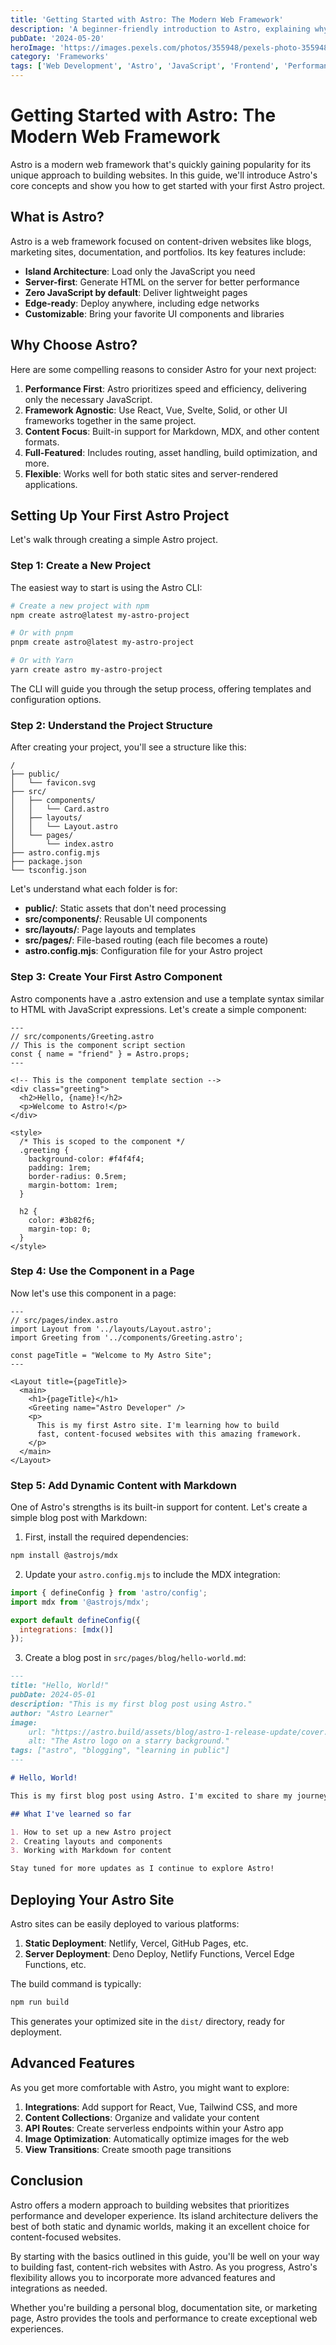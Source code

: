 ```yaml
---
title: 'Getting Started with Astro: The Modern Web Framework'
description: 'A beginner-friendly introduction to Astro, explaining why its gaining popularity and how to create your first Astro project.'
pubDate: '2024-05-20'
heroImage: 'https://images.pexels.com/photos/355948/pexels-photo-355948.jpeg?auto=compress&cs=tinysrgb&w=1260&h=750&dpr=2'
category: 'Frameworks'
tags: ['Web Development', 'Astro', 'JavaScript', 'Frontend', 'Performance']
---
```


# Getting Started with Astro: The Modern Web Framework

Astro is a modern web framework that's quickly gaining popularity for its unique approach to building websites. In this guide, we'll introduce Astro's core concepts and show you how to get started with your first Astro project.

## What is Astro?

Astro is a web framework focused on content-driven websites like blogs, marketing sites, documentation, and portfolios. Its key features include:

- **Island Architecture**: Load only the JavaScript you need
- **Server-first**: Generate HTML on the server for better performance
- **Zero JavaScript by default**: Deliver lightweight pages
- **Edge-ready**: Deploy anywhere, including edge networks
- **Customizable**: Bring your favorite UI components and libraries

## Why Choose Astro?

Here are some compelling reasons to consider Astro for your next project:

1. **Performance First**: Astro prioritizes speed and efficiency, delivering only the necessary JavaScript.
2. **Framework Agnostic**: Use React, Vue, Svelte, Solid, or other UI frameworks together in the same project.
3. **Content Focus**: Built-in support for Markdown, MDX, and other content formats.
4. **Full-Featured**: Includes routing, asset handling, build optimization, and more.
5. **Flexible**: Works well for both static sites and server-rendered applications.

## Setting Up Your First Astro Project

Let's walk through creating a simple Astro project.

### Step 1: Create a New Project

The easiest way to start is using the Astro CLI:

```bash
# Create a new project with npm
npm create astro@latest my-astro-project

# Or with pnpm
pnpm create astro@latest my-astro-project

# Or with Yarn
yarn create astro my-astro-project
```

The CLI will guide you through the setup process, offering templates and configuration options.

### Step 2: Understand the Project Structure

After creating your project, you'll see a structure like this:

```
/
├── public/
│   └── favicon.svg
├── src/
│   ├── components/
│   │   └── Card.astro
│   ├── layouts/
│   │   └── Layout.astro
│   └── pages/
│       └── index.astro
├── astro.config.mjs
├── package.json
└── tsconfig.json
```

Let's understand what each folder is for:

- **public/**: Static assets that don't need processing
- **src/components/**: Reusable UI components
- **src/layouts/**: Page layouts and templates
- **src/pages/**: File-based routing (each file becomes a route)
- **astro.config.mjs**: Configuration file for your Astro project

### Step 3: Create Your First Astro Component

Astro components have a .astro extension and use a template syntax similar to HTML with JavaScript expressions. Let's create a simple component:

```astro
---
// src/components/Greeting.astro
// This is the component script section
const { name = "friend" } = Astro.props;
---

<!-- This is the component template section -->
<div class="greeting">
  <h2>Hello, {name}!</h2>
  <p>Welcome to Astro!</p>
</div>

<style>
  /* This is scoped to the component */
  .greeting {
    background-color: #f4f4f4;
    padding: 1rem;
    border-radius: 0.5rem;
    margin-bottom: 1rem;
  }
  
  h2 {
    color: #3b82f6;
    margin-top: 0;
  }
</style>
```

### Step 4: Use the Component in a Page

Now let's use this component in a page:

```astro
---
// src/pages/index.astro
import Layout from '../layouts/Layout.astro';
import Greeting from '../components/Greeting.astro';

const pageTitle = "Welcome to My Astro Site";
---

<Layout title={pageTitle}>
  <main>
    <h1>{pageTitle}</h1>
    <Greeting name="Astro Developer" />
    <p>
      This is my first Astro site. I'm learning how to build
      fast, content-focused websites with this amazing framework.
    </p>
  </main>
</Layout>
```

### Step 5: Add Dynamic Content with Markdown

One of Astro's strengths is its built-in support for content. Let's create a simple blog post with Markdown:

1. First, install the required dependencies:

```bash
npm install @astrojs/mdx
```

2. Update your `astro.config.mjs` to include the MDX integration:

```javascript
import { defineConfig } from 'astro/config';
import mdx from '@astrojs/mdx';

export default defineConfig({
  integrations: [mdx()]
});
```

3. Create a blog post in `src/pages/blog/hello-world.md`:

```markdown
---
title: "Hello, World!"
pubDate: 2024-05-01
description: "This is my first blog post using Astro."
author: "Astro Learner"
image:
    url: "https://astro.build/assets/blog/astro-1-release-update/cover.jpeg"
    alt: "The Astro logo on a starry background."
tags: ["astro", "blogging", "learning in public"]
---

# Hello, World!

This is my first blog post using Astro. I'm excited to share my journey as I learn this new framework.

## What I've learned so far

1. How to set up a new Astro project
2. Creating layouts and components
3. Working with Markdown for content

Stay tuned for more updates as I continue to explore Astro!
```

## Deploying Your Astro Site

Astro sites can be easily deployed to various platforms:

1. **Static Deployment**: Netlify, Vercel, GitHub Pages, etc.
2. **Server Deployment**: Deno Deploy, Netlify Functions, Vercel Edge Functions, etc.

The build command is typically:

```bash
npm run build
```

This generates your optimized site in the `dist/` directory, ready for deployment.

## Advanced Features

As you get more comfortable with Astro, you might want to explore:

1. **Integrations**: Add support for React, Vue, Tailwind CSS, and more
2. **Content Collections**: Organize and validate your content
3. **API Routes**: Create serverless endpoints within your Astro app
4. **Image Optimization**: Automatically optimize images for the web
5. **View Transitions**: Create smooth page transitions

## Conclusion

Astro offers a modern approach to building websites that prioritizes performance and developer experience. Its island architecture delivers the best of both static and dynamic worlds, making it an excellent choice for content-focused websites.

By starting with the basics outlined in this guide, you'll be well on your way to building fast, content-rich websites with Astro. As you progress, Astro's flexibility allows you to incorporate more advanced features and integrations as needed.

Whether you're building a personal blog, documentation site, or marketing page, Astro provides the tools and performance to create exceptional web experiences.
